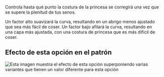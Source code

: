 Controla hasta qué punto la costura de la princesa se corregirá una vez que se supere la plenitud de tus senos.

Un factor alto suavizará la curva, resultando en un abrigo menos ajustado que sea más fácil de coser. Un factor bajo afilará la curva, resultando en una capa más ajustada, con una costura de princesa que es más difícil de coser.

## Efecto de esta opción en el patrón

![Esta imagen muestra el efecto de esta opción superponiendo varias variantes que tienen un valor diferente para esta opción](carlita_contour_sample.svg "Efecto de esta opción en el patrón")
